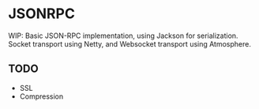 # JSONRPC

WIP: Basic JSON-RPC implementation, using Jackson for serialization. Socket transport using Netty,
and Websocket transport using Atmosphere.

## TODO

- SSL
- Compression
